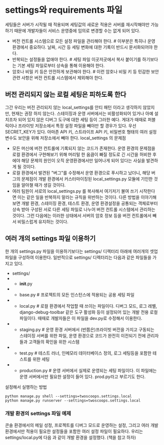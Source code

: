 # settings와 requirements 파일
세팅들은 서버가 시작될 때 적용되며 세팅값의 새로운 적용은 서버를 재시작해야만 가능하기 때문에 개발자들이 서비스 운영중에 임의로 변경할 수는 없게 되어 있다.
- 버전 컨트롤 시스템으로 모든 설정 파일을 관리해야 한다. # 이부분은 특히나 운영 환경에서 중요하다. 날짜, 시간 등 세팅 변화에 대한 기록이 반드시 문서화되어야 한다.
- 반복되는 설정들을 없애야 한다. # 세팅 파일 이곳저곳에서 복사 붙이기를 하기보다는 기본 세팅 파일로부터 상속을 통해 이용해야 한다.
- 암호나 비밀 키 등은 안전하게 보관해야 한다. # 이런 암호나 비밀 키 등 민감한 보안 관련 사항은 버전 컨트롤 시스템에서 제외해야 한다. 
## 버전 관리되지 않는 로컬 세팅은 피하도록 한다
그간 우리는 버전 관리되지 않는 local_settings를 안티 패턴 이라고 생각하지 않았지만, 현재는 권장 하지 않는다.
스테이징과 운영 서버에서는 비활성화되어 있거나 아예 설치조차 되어 있지 않은 디버그 도구에 대한 세팅 등이 그러한 예다.
게대가 때때로 퍼블릭이나 프라이빗 저장소에서 특정 설정 파일을 빼야만 할 경우가 있다. 우선 SECRET_KEY가 있다. 아마존 API 키, 스트라이프 API 키, 비밀번호 형태의 여러 설정 변수도 보안을 위해 저장소에서 빼야 한다.
local_settings 의 문제점
- 모든 머신에 버전 컨트롤에 기록되지 않는 코드가 존재한다.
운영 환경의 문제점을 로컬 환경에서 구현해보기 위해 머리털 한 움큼이 빠질 정도로 긴 시간을 허비한 후에야 해당 문제의 원인이 오직 운영환경에서만 일어나게 되어 있다는 사실을 발견하게 될 것이다.
- 로컬 환경에서 발견된 "버그"를 수정해서 운영 환경으로 푸시하고 났더니, 해당 버그의 문제점이 개발 환경에서 커스터마이징된 local_settings.py 모듈에 기인한 것임을 알아챌 때가 생길 것이다.
- 여러 팀원이 서로의 local_settings.py 를 복사해서 여기저기 불여 쓰기 시작한다면 이는 같은 일을 반복하지 말라는 규칙을 위반하는 것이다.
다른 방법을 이야기해 보면 개발 환경, 스테이징 환경, 테스트 환경, 운영 환경설정을 공통되는 객체로부터 상속 받아 구성된 서로 다른 세팅 파일로 나누어 버전 컨트롤 시스템에서 관리하는 것이다. 그런 다음에는 이러한 상태에서 서버의 암호 정보 등을 버전 컨트롤에서 빼서 비밀스럽게 유지하는 것이다.
## 여러 개의 settings 파일 이용하기
한 개의 settings.py 파일을 이용하기보다는 settings/ 디렉터리 아래에 여러개의 셋업 파일을 구성하여 이용한다. 일반적으로 settings/ 디렉터리는 다음과 같은 파일들을 가지고 있다.
- settings/
- - __init__.py
- - base.py # 프로젝트의 모든 인스턴스에 적용되는 공용 세팅 파일
- - local.py # 로컬 환경에서 작업할 때 쓰이는 파일이다. 디버그 모드, 로그 레벨, django-debug-toolbar 같은 도구 활성화 등이 설정되어 있는 개발 전용 로컬 파일이다. 때때로 개발자들은 이 파일을 dev.py로 수정해서 이용한다.
- - staging.py # 운영 환경 서버에서 (반쯤은)프라이빗 버전을 가지고 구동되는 스테이징 서버를 위한 파일, 운영 환경으로 코드가 완전히 이전되기 전에 관리자들과 고객들의 확인을 위한 시스템
- - test.py # 테스트 러너, 인메모리 데이터베이스 정의, 로그 세팅등을 포함한 테스트를 위한 세팅
- - production.py # 운영 서버에서 실제로 운영되는 세팅 파일이다. 이 파일에는 운영 서버에서만 필요한 설정이 들어 있다. prod.py라고 부르기도 한다.

설정해서 실행하는 방법
```shell
python manage.py shell --settings=twoscoops.settings.local
python manage.py runserver --settings=twoscoops.settings.local
```

### 개발 환경의 settings 파일 예제
콘솔 환경에서의 메일 성정, 프로젝트를 디버그 모드로 운영하는 설정, 그리고 여러 개발 환경에서만 적용이 필요한 설정들을 포함한 여러 설정 파일이 필요하다. 우리는 settings/local.py에 다음 과 같이 개발 환경을 설정했다.
(책을 참고 하자)
